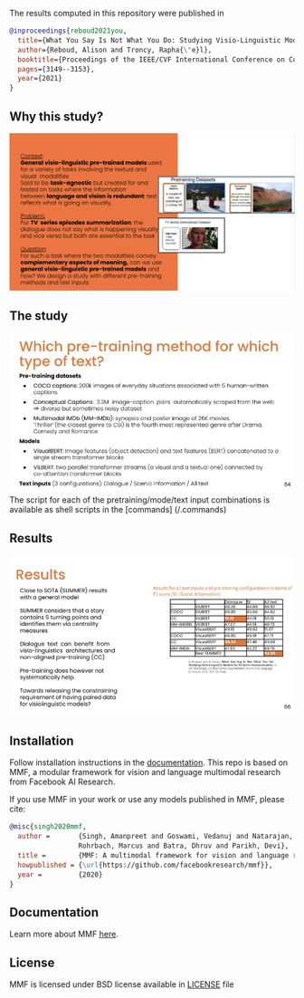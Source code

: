 The results computed in this repository were published in 
```bibtex
@inproceedings{reboud2021you,
  title={What You Say Is Not What You Do: Studying Visio-Linguistic Models for TV Series Summarization},
  author={Reboud, Alison and Troncy, Rapha{\"e}l},
  booktitle={Proceedings of the IEEE/CVF International Conference on Computer Vision},
  pages={3149--3153},
  year={2021}
}
```
## Why this study?
![iccv](iccv.png)
## The study
![iccv](study_setting.jpg)
 The script for each of the pretraining/mode/text input combinations is available as shell scripts in the [commands]  (/.commands)
## Results
![iccv](results_iccv.jpg)
## Installation

Follow installation instructions in the [documentation](https://mmf.sh/docs/getting_started/installation).
This repo is based on MMF, a modular framework for vision and language multimodal research from Facebook AI Research. 


If you use MMF in your work or use any models published in MMF, please cite:

```bibtex
@misc{singh2020mmf,
  author =       {Singh, Amanpreet and Goswami, Vedanuj and Natarajan, Vivek and Jiang, Yu and Chen, Xinlei and Shah, Meet and
                 Rohrbach, Marcus and Batra, Dhruv and Parikh, Devi},
  title =        {MMF: A multimodal framework for vision and language research},
  howpublished = {\url{https://github.com/facebookresearch/mmf}},
  year =         {2020}
}
```


## Documentation

Learn more about MMF [here](https://mmf.sh/docs).



## License

MMF is licensed under BSD license available in [LICENSE](LICENSE) file
